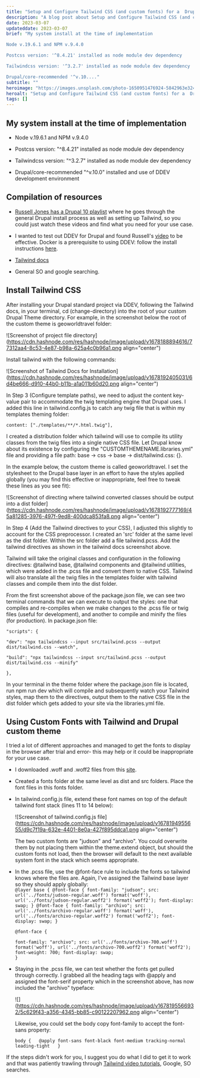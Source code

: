 ```yaml
---
title: "Setup and Configure Tailwind CSS (and custom fonts) for a  Drupal 10 local dev project"
description: "A blog post about Setup and Configure Tailwind CSS (and custom fonts) for a  Drupal 10 local dev project"
date: 2023-03-07
updateddate: 2023-03-07
brief: "My system install at the time of implementation

Node v.19.6.1 and NPM v.9.4.0

Postcss version: '^8.4.21' installed as node module dev dependency

Tailwindcss version: '^3.2.7' installed as node module dev dependency

Drupal/core-recommended '^v.10...."
subtitle: ""
heroimage: "https://images.unsplash.com/photo-1650951476924-5842963e3249?q=80&w=2062&auto=format&fit=crop&ixlib=rb-4.1.0&ixid=M3wxMjA3fDB8MHxwaG90by1wYWdlfHx8fGVufDB8fHx8fA%3D%3D"
heroalt: "Setup and Configure Tailwind CSS (and custom fonts) for a  Drupal 10 local dev project"
tags: []
---
```


## My system install at the time of implementation

* Node v.19.6.1 and NPM v.9.4.0
    
* Postcss version: "^8.4.21" installed as node module dev dependency
    
* Tailwindcss version: "^3.2.7" installed as node module dev dependency
    
* Drupal/core-recommended "^v.10.0" installed and use of DDEV development environment
    

## Compilation of resources

* [Russell Jones has a Drupal 10 playlist](https://www.youtube.com/@fullstackdev42/playlists) where he goes through the general Drupal install process as well as setting up Tailwind, so you could just watch these videos and find what you need for your use case.
    
* I wanted to test out DDEV for Drupal and found Russell's [video](https://www.youtube.com/watch?v=pYCZixiXX2U&list=PLGOhKz8ZRJwDBzhMBOaRUOxl-GXpJH2g-&index=15) to be effective. Docker is a prerequisite to using DDEV: follow the install instructions [here](https://ddev.readthedocs.io/en/latest/).
    
* [Tailwind docs](https://tailwindcss.com/docs/installation/using-postcss)
    
* General SO and google searching.
    

## Install Tailwind CSS

After installing your Drupal standard project via DDEV, following the Tailwind docs, in your terminal, cd (change-directory) into the root of your custom Drupal Theme directory. For example, in the screenshot below the root of the custom theme is geoworldtravel folder:

![Screenshot of project file directory](https://cdn.hashnode.com/res/hashnode/image/upload/v1678188894616/77312aa4-8c53-4e87-b98a-625a4c0b96a1.png align="center")

Install tailwind with the following commands:

![Screenshot of Tailwind Docs for Installation](https://cdn.hashnode.com/res/hashnode/image/upload/v1678192405031/6d4be666-d910-44b0-b11b-a1a011b60d20.png align="center")

In Step 3 (Configure template paths), we need to adjust the content key-value pair to accommodate the twig templating engine that Drupal uses. I added this line in tailwind.config.js to catch any twig file that is within my templates theming folder:

`content: ["./templates/**/*.html.twig"],`

I created a distribution folder which tailwind will use to compile its utility classes from the twig files into a single native CSS file. Let Drupal know about its existence by configuring the "CUSTOMTHEMENAME.libraries.yml" file and providing a file path: base -&gt; css -&gt; base -&gt; dist/tailwind.css: {}.  
  
In the example below, the custom theme is called geoworldtravel. I set the stylesheet to the Drupal base layer in an effort to have the styles applied globally (you may find this effective or inappropriate, feel free to tweak these lines as you see fit):

![Screenshot of directing where tailwind converted classes should be output into a dist folder](https://cdn.hashnode.com/res/hashnode/image/upload/v1678192777169/45a81285-3976-497f-9ed8-400dca853fa8.png align="center")

In Step 4 (Add the Tailwind directives to your CSS), I adjusted this slightly to account for the CSS preprocessor. I created an 'src' folder at the same level as the dist folder. Within the src folder add a file tailwind.pcss. Add the tailwind directives as shown in the tailwind docs screenshot above.

Tailwind will take the original classes and configuration in the following directives: @tailwind base, @tailwind components and @tailwind utilities, which were added in the .pcss file and convert them to native CSS. Tailwind will also translate all the twig files in the templates folder with tailwind classes and compile them into the dist folder.

From the first screenshot above of the package.json file, we can see two terminal commands that we can execute to output the styles: one that compiles and re-compiles when we make changes to the .pcss file or twig files (useful for development), and another to compile and minify the files (for production). In package.json file:

`"scripts": {`

`"dev": "npx tailwindcss --input src/tailwind.pcss --output dist/tailwind.css --watch",`

`"build": "npx tailwindcss --input src/tailwind.pcss --output dist/tailwind.css --minify"`

`},`

In your terminal in the theme folder where the package.json file is located, run npm run dev which will compile and subsequently watch your Tailwind styles, map them to the directives, output them to the native CSS file in the dist folder which gets added to your site via the libraries.yml file.

## Using Custom Fonts with Tailwind and Drupal custom theme

I tried a lot of different approaches and managed to get the fonts to display in the browser after trial and error- this may help or it could be inappropriate for your use case.

* I downloaded .woff and .woff2 files from this [site](https://gwfh.mranftl.com/fonts).
    
* Created a fonts folder at the same level as dist and src folders. Place the font files in this fonts folder.
    
* In tailwind.config.js file, extend these font names on top of the default tailwind font stack (lines 11 to 14 below):
    
    ![Screenshot of tailwind.config.js file](https://cdn.hashnode.com/res/hashnode/image/upload/v1678194955655/d9c7f19a-632e-4401-8e0a-427f895ddca1.png align="center")
    
    The two custom fonts are "judson" and "archivo". You could overwrite them by not placing them within the theme.extend object, but should the custom fonts not load, then the browser will default to the next available system font in the stack which seems appropriate.
    
* In the .pcss file, use the @font-face rule to include the fonts so tailwind knows where the files are. Again, I've assigned the Tailwind base layer so they should apply globally:  
    `@layer base { @font-face { font-family: "judson"; src: url('../fonts/judson-regular.woff') format('woff'), url('../fonts/judson-regular.woff2') format('woff2'); font-display: swap; } @font-face { font-family: "archivo"; src: url('../fonts/archivo-regular.woff') format('woff'), url('../fonts/archivo-regular.woff2') format('woff2'); font-display: swap; }`
    
    `@font-face {`
    
    `font-family: "archivo"; src: url('../fonts/archivo-700.woff') format('woff'), url('../fonts/archivo-700.woff2') format('woff2'); font-weight: 700; font-display: swap;`  
    `}`  
    
* Staying in the .pcss file, we can test whether the fonts get pulled through correctly. I grabbed all the heading tags with @apply and assigned the font-serif property which in the screenshot above, has now included the "archivo" typeface:
    
    ![](https://cdn.hashnode.com/res/hashnode/image/upload/v1678195566932/5c629f43-a356-4345-bb85-c90122207962.png align="center")
    
    Likewise, you could set the body copy font-family to accept the font-sans property:  
      
    `body {   @apply font-sans font-black font-medium tracking-normal leading-tight   }`  
    

If the steps didn't work for you, I suggest you do what I did to get it to work and that was patiently trawling through [Tailwind video tutorials](https://www.youtube.com/watch?v=sOnBG2wUm1s), Google, SO searches.